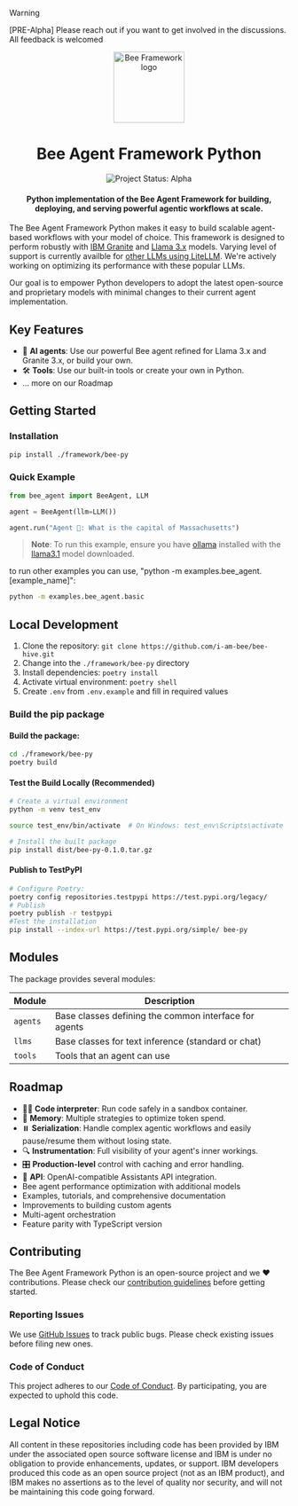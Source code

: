 
> [!WARNING] 
> [PRE-Alpha] Please reach out if you want to get involved in the discussions. All feedback is welcomed

<p align="center">
    <img alt="Bee Framework logo" src="../docs/assets/Bee_Dark.svg" height="128">
    <h1 align="center">Bee Agent Framework Python</h1>
</p>

<p align="center">
  <img align="center" alt="Project Status: Alpha" src="https://img.shields.io/badge/Status-Alpha-red">
  <h4 align="center">Python implementation of the Bee Agent Framework for building, deploying, and serving powerful agentic workflows at scale.</h4>
</p>

The Bee Agent Framework Python makes it easy to build scalable agent-based workflows with your model of choice. This framework is designed to perform robustly with [IBM Granite](https://www.ibm.com/granite?adoper=255252_0_LS1) and [Llama 3.x](https://ai.meta.com/blog/meta-llama-3-1/) models. Varying level of support is currently availble for [other LLMs using LiteLLM](https://docs.litellm.ai/docs/providers). We're actively working on optimizing its performance with these popular LLMs.

Our goal is to empower Python developers to adopt the latest open-source and proprietary models with minimal changes to their current agent implementation.

## Key Features

- 🤖 **AI agents**: Use our powerful Bee agent refined for Llama 3.x and Granite 3.x, or build your own.
- 🛠️ **Tools**: Use our built-in tools or create your own in Python.
- ... more on our Roadmap

## Getting Started

### Installation

```bash
pip install ./framework/bee-py
```

### Quick Example

```python
from bee_agent import BeeAgent, LLM

agent = BeeAgent(llm=LLM())

agent.run("Agent 🤖: What is the capital of Massachusetts")
```

> **Note**: To run this example, ensure you have [ollama](https://ollama.com) installed with the [llama3.1](https://ollama.com/library/llama3.1) model downloaded.

to run other examples you can use, "python -m examples.bee_agent.[example_name]":

```bash
python -m examples.bee_agent.basic
```

## Local Development

1. Clone the repository: `git clone https://github.com/i-am-bee/bee-hive.git`
1. Change into the `./framework/bee-py` directory
1. Install dependencies: `poetry install`
1. Activate virtual environment: `poetry shell`
1. Create `.env` from `.env.example` and fill in required values


### Build the pip package

#### Build the package:

```bash
cd ./framework/bee-py
poetry build
```

#### Test the Build Locally (Recommended)

```bash
# Create a virtual environment
python -m venv test_env

source test_env/bin/activate  # On Windows: test_env\Scripts\activate

# Install the built package
pip install dist/bee-py-0.1.0.tar.gz
```

#### Publish to TestPyPI

```bash
# Configure Poetry:
poetry config repositories.testpypi https://test.pypi.org/legacy/
# Publish
poetry publish -r testpypi
#Test the installation
pip install --index-url https://test.pypi.org/simple/ bee-py
```

## Modules

The package provides several modules:

| Module   | Description                                           |
| -------- | ----------------------------------------------------- |
| `agents` | Base classes defining the common interface for agents |
| `llms`   | Base classes for text inference (standard or chat)    |
| `tools`  | Tools that an agent can use                           |

## Roadmap

- 👩‍💻 **Code interpreter**: Run code safely in a sandbox container.
- 💾 **Memory**: Multiple strategies to optimize token spend.
- ⏸️ **Serialization**: Handle complex agentic workflows and easily pause/resume them without losing state.
- 🔍 **Instrumentation**: Full visibility of your agent's inner workings.
- 🎛️ **Production-level** control with caching and error handling.
- 🔁 **API**: OpenAI-compatible Assistants API integration.
- Bee agent performance optimization with additional models
- Examples, tutorials, and comprehensive documentation
- Improvements to building custom agents
- Multi-agent orchestration
- Feature parity with TypeScript version

## Contributing

The Bee Agent Framework Python is an open-source project and we ❤️ contributions. Please check our [contribution guidelines](./CONTRIBUTING.md) before getting started.

### Reporting Issues

We use [GitHub Issues](https://github.com/i-am-bee/bee-hive/issues) to track public bugs. Please check existing issues before filing new ones.

### Code of Conduct

This project adheres to our [Code of Conduct](./CODE_OF_CONDUCT.md). By participating, you are expected to uphold this code.

## Legal Notice

All content in these repositories including code has been provided by IBM under the associated open source software license and IBM is under no obligation to provide enhancements, updates, or support. IBM developers produced this code as an open source project (not as an IBM product), and IBM makes no assertions as to the level of quality nor security, and will not be maintaining this code going forward.
